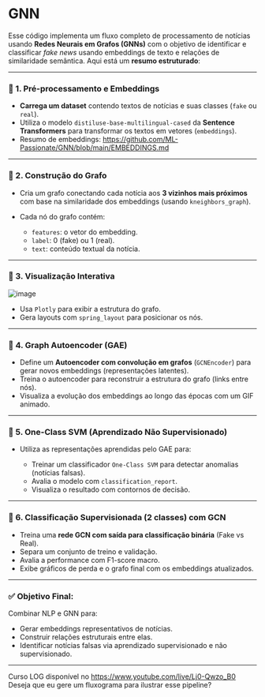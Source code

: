 # GNN

Esse código implementa um fluxo completo de processamento de notícias usando **Redes Neurais em Grafos (GNNs)** com o objetivo de identificar e classificar *fake news* usando embeddings de texto e relações de similaridade semântica. Aqui está um **resumo estruturado**:

---

### 🔹 1. **Pré-processamento e Embeddings**

* **Carrega um dataset** contendo textos de notícias e suas classes (`fake` ou `real`).
* Utiliza o modelo `distiluse-base-multilingual-cased` da **Sentence Transformers** para transformar os textos em vetores (`embeddings`).
* Resumo de embeddings: https://github.com/ML-Passionate/GNN/blob/main/EMBEDDINGS.md

---

### 🔹 2. **Construção do Grafo**

* Cria um grafo conectando cada notícia aos **3 vizinhos mais próximos** com base na similaridade dos embeddings (usando `kneighbors_graph`).
* Cada nó do grafo contém:

  * `features`: o vetor do embedding.
  * `label`: 0 (fake) ou 1 (real).
  * `text`: conteúdo textual da notícia.

---

### 🔹 3. **Visualização Interativa**

![image](https://github.com/user-attachments/assets/826353d0-4b14-4694-bfe2-ed36ad04dace)


* Usa `Plotly` para exibir a estrutura do grafo.
* Gera layouts com `spring_layout` para posicionar os nós.

---

### 🔹 4. **Graph Autoencoder (GAE)**

* Define um **Autoencoder com convolução em grafos** (`GCNEncoder`) para gerar novos embeddings (representações latentes).
* Treina o autoencoder para reconstruir a estrutura do grafo (links entre nós).
* Visualiza a evolução dos embeddings ao longo das épocas com um GIF animado.

---

### 🔹 5. **One-Class SVM (Aprendizado Não Supervisionado)**

* Utiliza as representações aprendidas pelo GAE para:

  * Treinar um classificador `One-Class SVM` para detectar anomalias (notícias falsas).
  * Avalia o modelo com `classification_report`.
  * Visualiza o resultado com contornos de decisão.

---

### 🔹 6. **Classificação Supervisionada (2 classes) com GCN**

* Treina uma **rede GCN com saída para classificação binária** (Fake vs Real).
* Separa um conjunto de treino e validação.
* Avalia a performance com F1-score macro.
* Exibe gráficos de perda e o grafo final com os embeddings atualizados.

---

### ✅ Objetivo Final:

Combinar NLP e GNN para:

* Gerar embeddings representativos de notícias.
* Construir relações estruturais entre elas.
* Identificar notícias falsas via aprendizado supervisionado e não supervisionado.

---

Curso LOG disponível no https://www.youtube.com/live/Lj0-Qwzo_B0
Deseja que eu gere um fluxograma para ilustrar esse pipeline?



